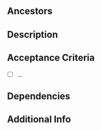 <!-- 
    Template for epic planning (new /epic branches)
    Optional sections may be omitted
-->

## Ancestors
<!-- Usually `dev/<global_version>` -->

## Description
<!-- High-level goal or feature group -->

## Acceptance Criteria
<!-- Specific and measurable requirements -->
- [ ] ...

## Dependencies
<!-- APIs, services, related issues -->

## Additional Info
<!-- Anything helpful for the implementation -->



